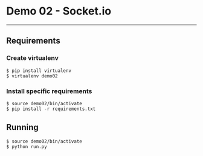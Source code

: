 # Demo 02 - Socket.io
-------------
## Requirements ##

### Create virtualenv ###
```
$ pip install virtualenv
$ virtualenv demo02
```
### Install specific requirements ###
```
$ source demo02/bin/activate
$ pip install -r requirements.txt
```
## Running ##
```
$ source demo02/bin/activate
$ python run.py
```
